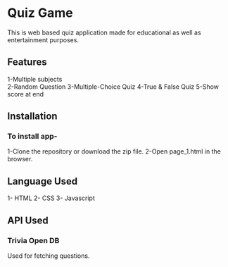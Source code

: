 # Quiz Game
This is web based quiz application made for educational as well as entertainment purposes.

## Features
1-Multiple subjects <br />
2-Random Question
3-Multiple-Choice Quiz
4-True & False Quiz
5-Show score at end

## Installation
### To install app-
 1-Clone the repository or download the zip file.
 2-Open page_1.html in the browser.

## Language Used
1- HTML
2- CSS
3- Javascript

## API Used
### Trivia Open DB
Used for fetching questions.
